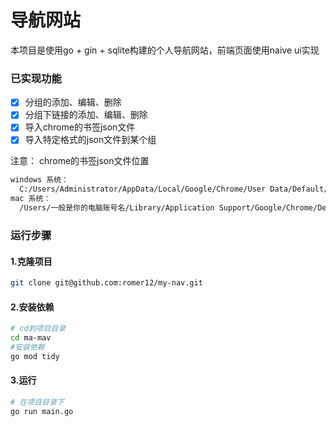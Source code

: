 # 导航网站
本项目是使用go + gin + sqlite构建的个人导航网站，前端页面使用naive ui实现

### 已实现功能
- [x] 分组的添加、编辑、删除
- [x] 分组下链接的添加、编辑、删除
- [x] 导入chrome的书签json文件
- [x] 导入特定格式的json文件到某个组

注意：
chrome的书签json文件位置
```bash
windows 系统：
  C:/Users/Administrator/AppData/Local/Google/Chrome/User Data/Default/Bookmarks
mac 系统：
  /Users/一般是你的电脑账号名/Library/Application Support/Google/Chrome/Default/Bookmarks
```

### 运行步骤
#### 1.克隆项目
```bash
git clone git@github.com:romer12/my-nav.git
```

#### 2.安装依赖
```bash
# cd到项目目录
cd ma-mav
#安装依赖
go mod tidy
```

#### 3.运行
```bash
# 在项目目录下
go run main.go
```